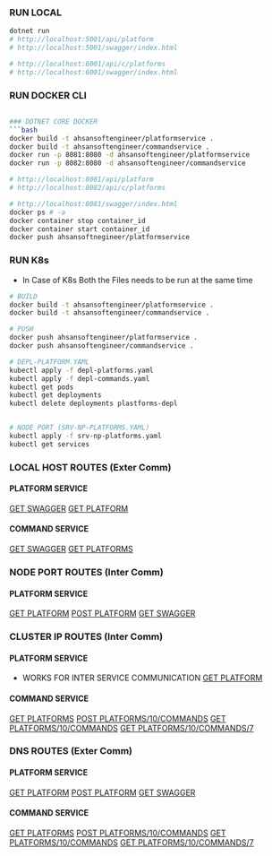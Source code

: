 ### RUN LOCAL
```bash
dotnet run
# http://localhost:5001/api/platform
# http://localhost:5001/swagger/index.html

# http://localhost:6001/api/c/platforms
# http://localhost:6001/swagger/index.html
```

### RUN DOCKER CLI
```bash

### DOTNET CORE DOCKER
```bash
docker build -t ahsansoftengineer/platformservice .
docker build -t ahsansoftengineer/commandservice .
docker run -p 8081:8080 -d ahsansoftengineer/platformservice
docker run -p 8082:8080 -d ahsansoftengineer/commandservice

# http://localhost:8081/api/platform
# http://localhost:8082/api/c/platforms

# http://localhost:8081/swagger/index.html
docker ps # -a 
docker container stop container_id
docker container start container_id
docker push ahsansoftnegineer/platformservice
```
### RUN K8s
- In Case of K8s Both the Files needs to be run at the same time
```bash
# BUILD
docker build -t ahsansoftengineer/platformservice .
docker build -t ahsansoftengineer/commandservice .

# PUSH
docker push ahsansoftengineer/platformservice .
docker push ahsansoftengineer/commandservice .

# DEPL-PLATFORM.YAML
kubectl apply -f depl-platforms.yaml
kubectl apply -f depl-commands.yaml
kubectl get pods
kubectl get deployments
kubectl delete deployments plastforms-depl


# NODE PORT (SRV-NP-PLATFORMS.YAML)
kubectl apply -f srv-np-platforms.yaml
kubectl get services

```

### LOCAL HOST ROUTES (Exter Comm)
#### PLATFORM SERVICE
[GET SWAGGER](http://localhost:5001/swagger/index.html)
[GET PLATFORM](http://localhost:5001/api/platform)

#### COMMAND SERVICE
[GET SWAGGER](http://localhost:6001/swagger/index.html)
[GET PLATFORMS](http://localhost:6001/api/c/platforms)

### NODE PORT ROUTES (Inter Comm)
#### PLATFORM SERVICE
[GET PLATFORM](http://localhost:31971/api/platform)
[POST PLATFORM](http://localhost:31971/api/platform)
[GET SWAGGER](http://localhost:31971/swagger/index.html)

### CLUSTER IP ROUTES (Inter Comm)
#### PLATFORM SERVICE
- WORKS FOR INTER SERVICE COMMUNICATION
[GET PLATFORM](http://srv-clusterip-platforms:8080/api/platforms) 

#### COMMAND SERVICE
[GET PLATFORMS](http://localhost:31971/api/c/platforms)
[POST PLATFORMS/10/COMMANDS](https://localhost:31971/api/c/platforms/10/commands?howTo="asdf"&commandLine="CommandLine")
[GET PLATFORMS/10/COMMANDS](https://localhost:31971/api/c/platforms/10/commands)
[GET PLATFORMS/10/COMMANDS/7](https://localhost:31971/api/c/platforms/10/commands/7)

### DNS ROUTES (Exter Comm)
#### PLATFORM SERVICE
[GET PLATFORM](http://ahsan.host.com/api/platform)
[POST PLATFORM](http://ahsan.host.com/api/platform?)
[GET SWAGGER](http://ahsan.host.com/swagger/index.html)

#### COMMAND SERVICE
[GET PLATFORMS](http://ahsan.host.com/api/c/platforms)
[POST PLATFORMS/10/COMMANDS](https://ahsan.host.com/api/c/platforms/10/commands?howTo="asdf"&commandLine="CommandLine")
[GET PLATFORMS/10/COMMANDS](https://ahsan.host.com/api/c/platforms/10/commands)
[GET PLATFORMS/10/COMMANDS/7](https://ahsan.host.com/api/c/platforms/10/commands/7)
